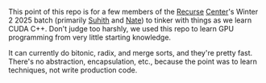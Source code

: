 This point of this repo is for a few members of the [Recurse](https://www.recurse.com/) [Center](https://github.com/recursecenter)'s Winter 2 2025 batch (primarily [Suhith](https://github.com/suhithr) and [Nate](https://github.com/nwoods)) to tinker with things as we learn CUDA C++. Don't judge too harshly, we used this repo to learn GPU programming from very little starting knowledge.

It can currently do bitonic, radix, and merge sorts, and they're pretty fast. There's no abstraction, encapsulation, etc., because the point was to learn techniques, not write production code.
